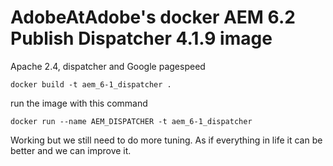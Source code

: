 # AdobeAtAdobe's docker AEM 6.2 Publish Dispatcher 4.1.9 image

Apache 2.4, dispatcher and Google pagespeed

```
docker build -t aem_6-1_dispatcher .
```
run the image with this command
```
docker run --name AEM_DISPATCHER -t aem_6-1_dispatcher
```

Working but we still need to do more tuning.  As if everything in life it can be better and we can improve it.
